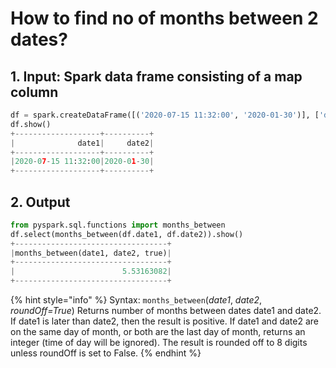# How to find no of months between 2 dates?

## 1.  Input:  Spark data frame consisting of a map column 

```python
df = spark.createDataFrame([('2020-07-15 11:32:00', '2020-01-30')], ['date1', 'date2'])
df.show()
+-------------------+----------+
|              date1|     date2|
+-------------------+----------+
|2020-07-15 11:32:00|2020-01-30|
+-------------------+----------+
```

## 2.  Output

```python
from pyspark.sql.functions import months_between
df.select(months_between(df.date1, df.date2)).show()
+----------------------------------+
|months_between(date1, date2, true)|
+----------------------------------+
|                        5.53163082|
+----------------------------------+
```

{% hint style="info" %}
Syntax:  `months_between`\(_date1_, _date2_,  _roundOff=True_\)                                                                                                                             Returns number of months between dates date1 and date2. If date1 is later than date2, then the result is positive. If date1 and date2 are on the same day of month, or both are the last day of month, returns an integer \(time of day will be ignored\). The result is rounded off to 8 digits unless roundOff is set to False.
{% endhint %}

